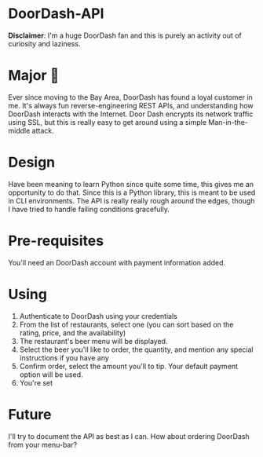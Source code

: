 # DoorDash-API

**Disclaimer**: I'm a huge DoorDash fan and this is purely an activity out of curiosity and laziness.

# Major 🔑

Ever since moving to the Bay Area, DoorDash has found a loyal customer in me. It's always fun reverse-engineering REST APIs, and understanding how DoorDash interacts with the Internet. Door Dash encrypts its network traffic using SSL, but this is really easy to get around using a simple Man-in-the-middle attack.

# Design

Have been meaning to learn Python since quite some time, this gives me an opportunity to do that. Since this is a Python library, this is meant to be used in CLI environments. The API is really really rough around the edges, though I have tried to handle failing conditions gracefully.

# Pre-requisites

You'll need an DoorDash account with payment information added.

# Using

1. Authenticate to DoorDash using your credentials
2. From the list of restaurants, select one (you can sort based on the rating, price, and the availability)
3. The restaurant's beer menu will be displayed.
4. Select the beer you'll like to order, the quantity, and mention any special instructions if you have any
5. Confirm order, select the amount you'll to tip. Your default payment option will be used.
6. You're set

# Future

I'll try to document the API as best as I can. How about ordering DoorDash from your menu-bar?